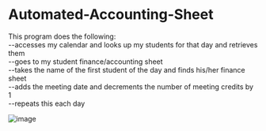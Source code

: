 # Automated-Accounting-Sheet
This program does the following:
<br>
--accesses my calendar and looks up my students for that day and retrieves them
<br>
--goes to my student finance/accounting sheet
<br>
--takes the name of the first student of the day and finds his/her finance sheet
<br>
--adds the meeting date and decrements the number of meeting credits by 1
<br>
--repeats this each day 


![image](https://user-images.githubusercontent.com/78768412/220829668-8c8544eb-4390-4016-a4b0-eff1d0a0b2e9.png)
